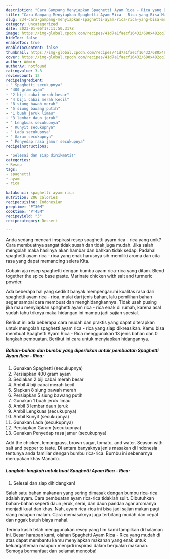 ```yaml
---
description: "Cara Gampang Menyiapkan Spaghetti Ayam Rica - Rica yang Bisa Manjain Lidah"
title: "Cara Gampang Menyiapkan Spaghetti Ayam Rica - Rica yang Bisa Manjain Lidah"
slug: 234-cara-gampang-menyiapkan-spaghetti-ayam-rica-rica-yang-bisa-manjain-lidah
category: Uncategorized
date: 2023-01-06T17:11:50.317Z
image: https://img-global.cpcdn.com/recipes/41d7a1faecf16432/680x482cq70/spaghetti-ayam-rica-rica-foto-resep-utama.jpg
hideToc: false
enableToc: true
enableTocContent: false
thumbnail: https://img-global.cpcdn.com/recipes/41d7a1faecf16432/680x482cq70/spaghetti-ayam-rica-rica-foto-resep-utama.jpg
cover: https://img-global.cpcdn.com/recipes/41d7a1faecf16432/680x482cq70/spaghetti-ayam-rica-rica-foto-resep-utama.jpg
author: Admin
authorAv: notfound
ratingvalue: 3.8
reviewcount: 12
recipeingredient:
- " Spaghetti secukupnya"
- "400 gram ayam"
- "2 biji cabai merah besar"
- "4 biji cabai merah kecil"
- "8 siung bawah merah"
- "5 siung bawang putih"
- "1 buah jeruk limau"
- "3 lembar daun jeruk"
- " Lengkuas secukupnya"
- " Kunyit secukupnya"
- " Lada secukupnya"
- " Garam secukupnya"
- " Penyedap rasa jamur secukupnya"
recipeinstructions:

- "Selesai dan siap dinikmati!"
categories:
- Resep
tags:
- spaghetti
- ayam
- rica

katakunci: spaghetti ayam rica 
nutrition: 206 calories
recipecuisine: Indonesian
preptime: "PT30M"
cooktime: "PT45M"
recipeyield: "3"
recipecategory: Dessert

---
```





Anda sedang mencari inspirasi resep spaghetti ayam rica - rica yang unik? Cara membuatnya sangat tidak susah dan tidak juga mudah. Jika salah mengolah maka hasilnya akan hambar dan bahkan tidak sedap. Padahal spaghetti ayam rica - rica yang enak harusnya sih memiliki aroma dan cita rasa yang dapat memancing selera Kita.





Cobain aja resep spaghetti dengan bumbu ayam rica-rica yang ditam. Blend together the spice base paste. Marinate chicken with salt and turmeric powder.

Ada beberapa hal yang sedikit banyak mempengaruhi kualitas rasa dari spaghetti ayam rica - rica, mulai dari jenis bahan, lalu pemilihan bahan segar sampai cara membuat dan menghidangkannya. Tidak usah pusing jika mau menyiapkan spaghetti ayam rica - rica enak di rumah, karena asal sudah tahu triknya maka hidangan ini mampu jadi sajian spesial.






Berikut ini ada beberapa cara mudah dan praktis yang dapat diterapkan untuk mengolah spaghetti ayam rica - rica yang siap dikreasikan. Kamu bisa membuat Spaghetti Ayam Rica - Rica menggunakan 13 jenis bahan dan 0 langkah pembuatan. Berikut ini cara untuk menyiapkan hidangannya.

<!--inarticleads1-->

##### Bahan-bahan dan bumbu yang diperlukan untuk pembuatan Spaghetti Ayam Rica - Rica:

1. Gunakan  Spaghetti (secukupnya)
1. Persiapkan 400 gram ayam
1. Sediakan 2 biji cabai merah besar
1. Ambil 4 biji cabai merah kecil
1. Siapkan 8 siung bawah merah
1. Persiapkan 5 siung bawang putih
1. Gunakan 1 buah jeruk limau
1. Ambil 3 lembar daun jeruk
1. Ambil  Lengkuas (secukupnya)
1. Ambil  Kunyit (secukupnya)
1. Gunakan  Lada (secukupnya)
1. Persiapkan  Garam (secukupnya)
1. Gunakan  Penyedap rasa jamur (secukupnya)


Add the chicken, lemongrass, brown sugar, tomato, and water. Season with salt and pepper to taste. Di antara banyaknya jenis masakan di Indonesia tentunya anda familiar dengan bumbu rica-rica. Bumbu ini sebenarnya merupakan khas Manado. 

<!--inarticleads2-->

##### Langkah-langkah untuk buat Spaghetti Ayam Rica - Rica:


1. Selesai dan siap dihidangkan!

Salah satu bahan makanan yang sering dimasak dengan bumbu rica-rica adalah ayam. Cara pembuatan ayam rica-rica tidaklah sulit. Dibutuhkan bahan-bahan seperti daun jeruk, serai, dan daun pandan agar aromanya menjadi kuat dan khas. Nah, ayam rica-rica ini bisa jadi sajian makan pagi siang maupun malam. Cara memasaknya juga terbilang mudah dan cepat dan nggak butuh biaya mahal. 

Terima kasih telah menggunakan resep yang tim kami tampilkan di halaman ini. Besar harapan kami, olahan Spaghetti Ayam Rica - Rica yang mudah di atas dapat membantu kamu menyiapkan makanan yang enak untuk keluarga/teman maupun menjadi inspirasi dalam berjualan makanan. Semoga bermanfaat dan selamat mencoba!
